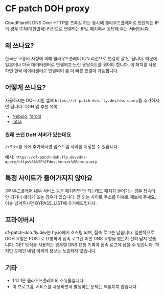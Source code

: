 # CF patch DOH proxy

CloudFlare의 DNS Over HTTP를 프록싱 하는 동시에 클라우드플레어로 판단되는 IP의 경우 ICN(대한민국) 리전으로 연결되는 IP로 패치해서 응답해 주는 서버입니다.


## 왜 쓰나요?

한국은 모종의 사정에 의해 클라우드플레어 ICN 리전으로 연결이 잘 안 됩니다. 때문에 일본이나 미국 데이터센터로 연결되고 느린 응답속도를 겪어야 합니다.
이 패치를 사용하면 한국 데이터센터로 연결되어 좀 더 빠른 연결이 가능합니다.


## 어떻게 쓰나요?

사용하시는 DOH 지원 앱에 `https://cf-patch-doh.fly.dev/dns-query`를 추가하시면 됩니다.
DOH 앱 추천 목록
- [Nebulo][], [fdroid][Nebulo-fdroid]
- [Intra][]

[Nebulo]: https://play.google.com/store/apps/details?id=com.frostnerd.smokescreen
[Nebulo-fdroid]: https://git.frostnerd.com/PublicAndroidApps/smokescreen
[Intra]: https://play.google.com/store/apps/details?id=app.intra


### 원래 쓰던 DoH 서버가 있는데요

`/<주소>`를 뒤에 추가하시면 업스트림 서버를 지정할 수 있습니다.

예시:
`https://cf-patch-doh.fly.dev/dns-query/https%3A%2F%2Fdns.server%2Fdns-query`


## 특정 사이트가 들어가지지 않아요

클라우드플레어 내부 서비스 등은 패치하면 안 되는데도 패치가 들어가는 경우 접속이 안 되거나 에러가 뜨는 경우가 있습니다. 안 되는 사이트 주소를 이슈로 제보해 주세요.
이슈 남겨주시면 BYPASS_LIST에 추가해드립니다.


## 프라이버시

cf-patch-doh.fly.dev는 fly.io에서 호스팅 되며, 접속 로그는 남습니다.
일반적으로 DOH 요청은 POST로 요청되어 접속 로그엔 어떤 DNS 요청을 했는지 전혀 남지 않습니다.
GET 방식을 사용하는 경우엔 DNS 요청 기록이 접속 로그에 남을 수 있습니다. 하지만 도메인 네임 이외의 정보는 노출되지 않습니다.


## 기타

- 1.1.1.1은 클라우드플레어의 소유물입니다.
- 이 프로그램, 서비스를 사용하면서 발생하는 문제는 책임지지 않습니다.
